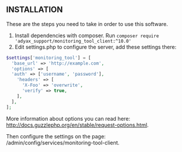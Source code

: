 ## INSTALLATION ##

These are the steps you need to take in order to use this software.

 1. Install dependencies with composer. Run ```composer require 'adyax_support/monitoring_tool_client:^10.0'```
 2. Edit settings.php to configure the server, add these settings there:
```php
$settings['monitoring_tool'] = [
  'base_url' => 'http://example.com',
  'options' => [
  'auth' => ['username', 'password'],
    'headers' => [
      'X-Foo' => 'overwrite',
      'verify' => true,
    ],
  ],
];
```
More information about options you can read
here: http://docs.guzzlephp.org/en/stable/request-options.html.

Then configure the settings on the page: /admin/config/services/monitoring-tool-client.
